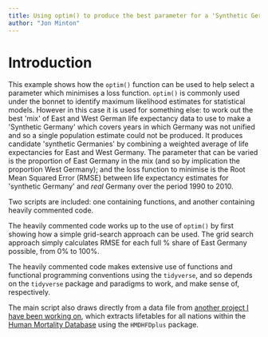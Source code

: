 ```yaml
---
title: Using optim() to produce the best parameter for a 'Synthetic Germany'
author: "Jon Minton"
---
```


# Introduction

This example shows how the `optim()` function can be used to help select a parameter which minimises a loss function. `optim()` is commonly used under the bonnet to identify maximum likelihood estimates for statistical models. However in this case it is used for something else: to work out the best 'mix' of East and West German life expectancy data to use to make a 'Synthetic Germany' which covers years in which Germany was not unified and so a single population estimate could not be produced. It produces candidate 'synthetic Germanies' by combining a weighted average of life expectancies for East and West Germany. The parameter that can be varied is the proportion of East Germany in the mix (and so by implication the proportion West Germany); and the loss function to minimise is the Root Mean Squared Error (RMSE) between life expectancy estimates for 'synthetic Germany' and *real* Germany over the period 1990 to 2010. 

Two scripts are included: one containing functions, and another containing heavily commented code.

The heavily commented code works up to the use of `optim()` by first showing how a simple grid-search approach can be used. The grid search approach simply calculates RMSE for each full % share of East Germany possible, from 0% to 100%. 

The heavily commented code makes extensive use of functions and functional programming conventions using the `tidyverse`, and so depends on the `tidyverse` package and paradigms to work, and make sense of, respectively. 

The main script also draws directly from a data file from [another project I have been working on](https://github.com/jonminton/change_in_ex/), which extracts lifetables for all nations within the [Human Mortality Database](https://www.mortality.org) using the `HMDHFDplus` package. 

